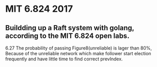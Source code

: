 # MIT 6.824 2017
Buildding up a Raft system with golang, according to the MIT 6.824 open labs.
----------------------------------------------------------------------------------------
6.27 The probability of passing Figure8(unreliable) is lager than 80%, Because of the unreliable network which make follower start election frequently and have little time to find correct prevIndex.
